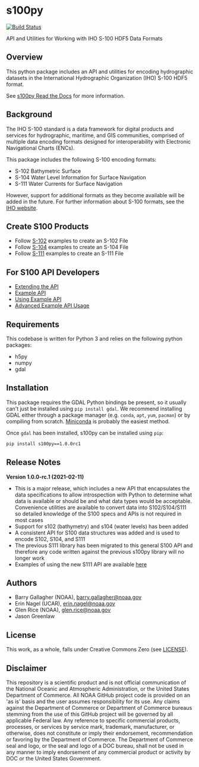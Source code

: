 s100py
======
[![Build Status](https://travis-ci.com/noaa-ocs-s100/s100py.svg?branch=master)](https://travis-ci.com/noaa-ocs-s100/s100py)

API and Utilities for Working with IHO S-100 HDF5 Data Formats

Overview
--------

This python package includes an API and utilities for encoding hydrographic
datasets in the International Hydrographic Organization (IHO) S-100
HDF5 format.

See [s100py Read the Docs](https://s100py.readthedocs.io/en/v1.0.0-rc.1/) for more information.

Background
----------

The IHO S-100 standard is a data framework for digital products and
services for hydrographic, maritime, and GIS communities, comprised of
multiple data encoding formats designed for interoperability with
Electronic Navigational Charts (ENCs).

This package includes the following S-100 encoding formats:

-   S-102 Bathymetric Surface 
-   S-104 Water Level Information for Surface Navigation
-   S-111 Water Currents for Surface Navigation

However, support for additional formats as they become available will
be added in the future.  For further information about S-100 formats,
see the [IHO website](http://s100.iho.int/S100/).

Create S100 Products
--------------------

- Follow [S-102](https://s100py.readthedocs.io/en/latest/s102.html#) examples to create an S-102 File
- Follow [S-104](https://s100py.readthedocs.io/en/latest/s104.html#) examples to create an S-104 File
- Follow [S-111](https://s100py.readthedocs.io/en/latest/s111.html#) examples to create an S-111 File

For S100 API Developers
-----------------------

- [Extending the API](https://s100py.readthedocs.io/en/latest/extending_the_api.html)
- [Example API](https://s100py.readthedocs.io/en/latest/sample_api.html)
- [Using Example API](https://s100py.readthedocs.io/en/latest/using_sample_api.html)
- [Advanced Example API Usage](https://s100py.readthedocs.io/en/latest/more_sample_api.html)

Requirements
------------

This codebase is written for Python 3 and relies on the following python
packages:

-   h5py
-   numpy
-   gdal


Installation
------------

This package requires the GDAL Python bindings be present, so it usually can\'t 
just be installed using `pip install gdal`. We recommend installing GDAL 
either through a package manager (e.g. `conda`, `apt`, `yum`, `pacman`) 
or by compiling from scratch. [Miniconda](https://docs.conda.io/en/latest/miniconda.html) 
is probably the easiest method.

Once `gdal` has been installed, s100py can be installed using `pip`:

```bash
pip install s100py==1.0.0rc1
```

Release Notes
-------------
**Version 1.0.0-rc.1 (2021-02-11)**
- This is a major release, which includes a new API that encapsulates the data specifications to allow
  introspection with Python to determine what data is available or should be and what data types would
  be acceptable. Convenience utilities are available to convert data into S102/S104/S111 so detailed
  knowledge of the S100 specs and APIs is not required in most cases
- Support for s102 (bathymetry) and s104 (water levels) has been added
- A consistent API for S100 data structures was added and is used to encode S102, S104, and S111
- The previous S111 library has been migrated to this general S100 API and therefore any
  code written against the previous s100py library will no longer work
- Examples of using the new S111 API are available [here](https://s100py.readthedocs.io/en/latest/s111.html#example-usage)

Authors
-------

-   Barry Gallagher (NOAA), <barry.gallagher@noaa.gov>
-   Erin Nagel (UCAR), <erin.nagel@noaa.gov>
-   Glen Rice (NOAA), <glen.rice@noaa.gov>
-   Jason Greenlaw


License
-------

This work, as a whole, falls under Creative Commons Zero (see
[LICENSE](LICENSE)).

Disclaimer
----------

This repository is a scientific product and is not official
communication of the National Oceanic and Atmospheric Administration, or
the United States Department of Commerce. All NOAA GitHub project code
is provided on an 'as is' basis and the user assumes responsibility for
its use. Any claims against the Department of Commerce or Department of
Commerce bureaus stemming from the use of this GitHub project will be
governed by all applicable Federal law. Any reference to specific
commercial products, processes, or services by service mark, trademark,
manufacturer, or otherwise, does not constitute or imply their
endorsement, recommendation or favoring by the Department of Commerce.
The Department of Commerce seal and logo, or the seal and logo of a DOC
bureau, shall not be used in any manner to imply endorsement of any
commercial product or activity by DOC or the United States Government.
